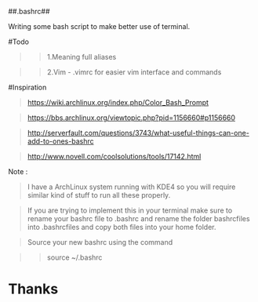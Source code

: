 ##.bashrc##

Writing some bash script to make better use of terminal.

#Todo
>>1.Meaning full aliases 

>>2.Vim - .vimrc for easier vim interface and commands

#Inspiration
>https://wiki.archlinux.org/index.php/Color_Bash_Prompt

>https://bbs.archlinux.org/viewtopic.php?pid=1156660#p1156660 

>http://serverfault.com/questions/3743/what-useful-things-can-one-add-to-ones-bashrc

>http://www.novell.com/coolsolutions/tools/17142.html



Note : 
> I have a ArchLinux system running with KDE4 so you will require similar kind of stuff to run all these properly.


> If you are trying to implement this in your terminal make sure to rename your  bashrc file to .bashrc and rename the folder bashrcfiles into .bashrcfiles and copy both  files into your home folder.


> Source your new bashrc using the command 

>>source ~/.bashrc


Thanks
=====
